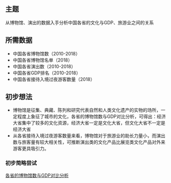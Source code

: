 ## 主题
从博物馆、演出的数据入手分析中国各省的文化与GDP、旅游业之间的关系
## 所需数据
- 中国各省博物馆数（2010-2018）
- 中国各省博物馆名单（2018）
- 中国各省演出数（2010-2018）
- 中国各省GDP排名（2010-2018）
- 中国各省接待入境过夜游客数量（2018）
## 初步想法
- 博物馆是征集、典藏、陈列和研究代表自然和人类文化遗产的实物的场所，一定程度上象征了城市的文化，各省的博物馆数与GDP对比分析，可得出：经济大省集中了较多的文化资源，经济大省一定是文化大省，但文化大省不一定是经济大省
- 从各省接待入境过夜游客数量来看，博物馆对于旅游业的助长力量小，而演出数与旅客量有较大相关性，可推断演出类的文化产品比展览类文化产品对外来游客更具吸引力。
### 初步简略尝试
[各省的博物馆数与GDP对比分析](http://nfunm033.gitee.io/gediqubowuguan/)
